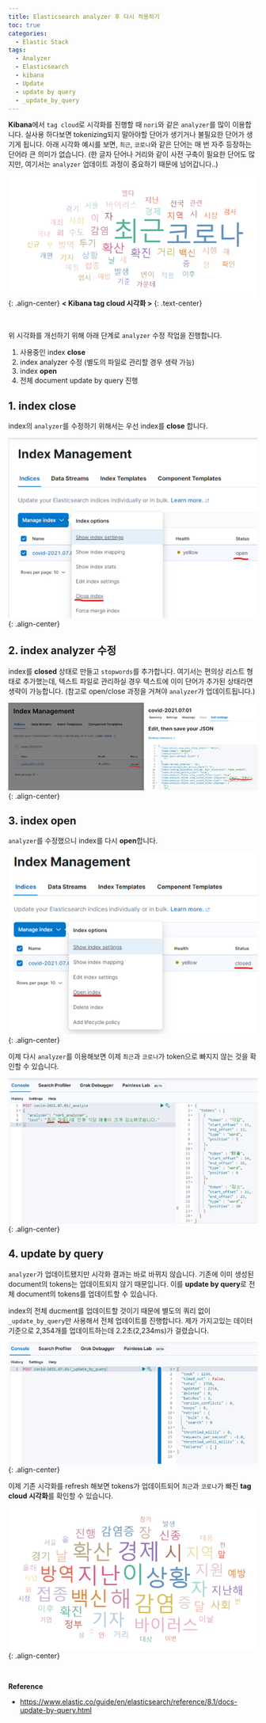 ```yaml
---
title: Elasticsearch analyzer 후 다시 적용하기
toc: true
categories:
  - Elastic Stack
tags:
  - Analyzer
  - Elasticsearch
  - kibana
  - Update
  - update by query
  - _update_by_query
---
```


**Kibana**에서 `tag cloud`로 시각화를 진행할 때 `nori`와 같은 `analyzer`를 많이 이용합니다. 실사용 하다보면 tokenizing되지 말아야할 단어가 생기거나 불필요한 단어가 생기게 됩니다. 아래 시각화 예시를 보면, `최근`, `코로나`와 같은 단어는 매 번 자주 등장하는 단어라 큰 의미가 없습니다. (한 글자 단어나 거리와 같이 사전 구축이 필요한 단어도 많지만, 여기서는 `analyzer` 업데이트 과정이 중요하기 때문에 넘어갑니다..)

![tag cloud](/assets/images/posts/2022-6-28-tistory-post-64/img-1.png){: .align-center}
**< Kibana tag cloud 시각화 >**
{: .text-center}

<br>

위 시각화를 개선하기 위해 아래 단계로 `analyzer` 수정 작업을 진행합니다.

1. 사용중인 index **close**
2. index analyzer 수정 (별도의 파일로 관리할 경우 생략 가능)
3. index **open**
4. 전체 document update by query 진행

## **1. index close**

index의 `analyzer`를 수정하기 위해서는 우선 index를 **close** 합니다.

![close index](/assets/images/posts/2022-6-28-tistory-post-64/img-2.png){: .align-center}

## **2. index analyzer 수정**

index를 **closed** 상태로 만들고 `stopwords`를 추가합니다. 여기서는 편의상 리스트 형태로 추가했는데, 텍스트 파일로 관리하실 경우 텍스트에 이미 단어가 추가된 상태라면 생략이 가능합니다. (참고로 open/close 과정을 거쳐야 `analyzer`가 업데이트됩니다.)

![index close](/assets/images/posts/2022-6-28-tistory-post-64/img-3.png){: .align-center}

## **3. index open**

`analyzer`를 수정했으니 index를 다시 **open**합니다.

![open index](/assets/images/posts/2022-6-28-tistory-post-64/img-4.png){: .align-center}

이제 다시 `analyzer`를 이용해보면 이제 `최근`과 `코로나`가 token으로 빠지지 않는 것을 확인할 수 있습니다.

![result check](/assets/images/posts/2022-6-28-tistory-post-64/img-5.png){: .align-center}

## **4. update by query**

`analyzer`가 업데이트됐지만 시각화 결과는 바로 바뀌지 않습니다. 기존에 이미 생성된 document의 tokens는 업데이트되지 않기 때문입니다. 이를 **update by query**로 전체 document의 tokens를 업데이트할 수 있습니다.

index의 전체 ducment를 업데이트할 것이기 때문에 별도의 쿼리 없이 `_update_by_query`만 사용해서 전체 업데이트를 진행합니다. 제가 가지고있는 데이터 기준으로 2,354개를 업데이트하는데 2.2초(2,234ms)가 걸렸습니다.

![update by query result](/assets/images/posts/2022-6-28-tistory-post-64/img-6.png){: .align-center}

이제 기존 시각화를 refresh 해보면 tokens가 업데이트되어 `최근`과 `코로나`가 빠진 **tag cloud 시각화**를 확인할 수 있습니다.

![tag cloud 2](/assets/images/posts/2022-6-28-tistory-post-64/img-7.png){: .align-center}

<br>

**Reference**

* <https://www.elastic.co/guide/en/elasticsearch/reference/8.1/docs-update-by-query.html>
